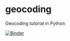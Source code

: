 # geocoding
Geocoding tutorial in Python

[![Binder](https://mybinder.org/badge_logo.svg)](https://mybinder.org/v2/gh/shakasom/geocoding/master?urlpath=https%3A%2F%2Fgithub.com%2Fshakasom%2Fgeocoding%2Fblob%2Fmaster%2Fgeocoding.ipynb)




